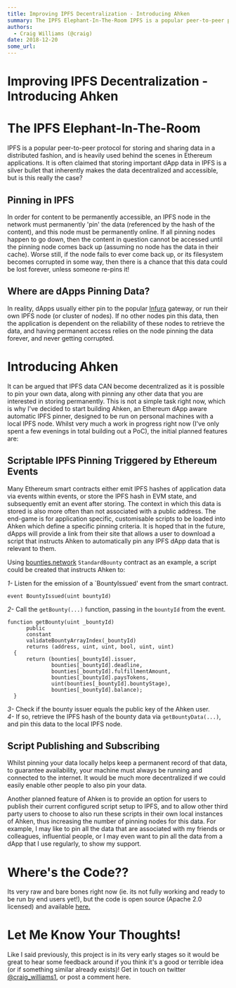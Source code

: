 ```yaml
---
title: Improving IPFS Decentralization - Introducing Ahken
summary: The IPFS Elephant-In-The-Room IPFS is a popular peer-to-peer protocol for storing and sharing data in a distributed fashion, and is heavily used behind the scenes in Ethereum applications. It is often claimed that storing important dApp data in IPFS is a silver bullet that inherently makes the data decentralized and accessible, but is this really the case? Pinning in IPFS In order for content to be permanently accessible, an IPFS node in the network must permanently pin the data (referenced by t
authors:
  - Craig Williams (@craig)
date: 2018-12-20
some_url: 
---
```


# Improving IPFS Decentralization - Introducing Ahken

# The IPFS Elephant-In-The-Room
IPFS is a popular peer-to-peer protocol for storing and sharing data in a distributed fashion, and is heavily used behind the scenes in Ethereum applications.  It is often claimed that storing important dApp data in IPFS is a silver bullet that inherently makes the data decentralized and accessible, but is this really the case? 

## Pinning in IPFS
In order for content to be permanently accessible, an IPFS node in the network must permanently 'pin' the data (referenced by the hash of the content), and this node must be permanently online.  If all pinning nodes happen to go down, then the content in question cannot be accessed until the pinning node comes back up (assuming no node has the data in their cache).  Worse still, if the node fails to ever come back up, or its filesystem becomes corrupted in some way, then there is a chance that this data could be lost forever, unless someone re-pins it!

## Where are dApps Pinning Data?
In reality, dApps usually either pin to the popular [Infura](https://infura.io/) gateway, or run their own IPFS node (or cluster of nodes).  If no other nodes pin this data, then the application is dependent on the reliability of these nodes to retrieve the data, and having permanent access relies on the node pinning the data forever, and never getting corrupted.

# Introducing Ahken
It can be argued that IPFS data CAN become decentralized as it is possible to pin your own data, along with pinning any other data that you are interested in storing permanently.  This is not a simple task right now, which is why I've decided to start building Ahken, an Ethereum dApp aware automatic IPFS pinner, designed to be run on personal machines with a local IPFS node.  Whilst very much a work in progress right now (I've only spent a few evenings in total building out a PoC), the initial planned features are:

## Scriptable IPFS Pinning Triggered by Ethereum Events
Many Ethereum smart contracts either emit IPFS hashes of application data via events within events, or store the IPFS hash in EVM state, and subsequently emit an event after storing.  The context in which this data is stored is also more often than not associated with a public address.  The end-game is for application specific, customisable scripts to be loaded into Ahken which define a specific pinning criteria.  It is hoped that in the future, dApps will provide a link from their site that allows a user to download a script that instructs Ahken to automatically pin any IPFS dApp data that is relevant to them.

Using [bounties.network](https://bounties.network/) `StandardBounty` contract as an example, a script could be created that instructs Ahken to:

*1-* Listen for the emission of a `BountyIssued' event from the smart contract.
```
event BountyIssued(uint bountyId)
```

*2-* Call the `getBounty(...)` function, passing in the `bountyId` from the event.
```
function getBounty(uint _bountyId)
      public
      constant
      validateBountyArrayIndex(_bountyId)
      returns (address, uint, uint, bool, uint, uint)
  {
      return (bounties[_bountyId].issuer,
              bounties[_bountyId].deadline,
              bounties[_bountyId].fulfillmentAmount,
              bounties[_bountyId].paysTokens,
              uint(bounties[_bountyId].bountyStage),
              bounties[_bountyId].balance);
  }
```

*3-* Check if the bounty issuer equals the public key of the Ahken user.<br>
*4-* If so, retrieve the IPFS hash of the bounty data via `getBountyData(...)`, and pin this data to the local IPFS node.

## Script Publishing and Subscribing
Whilst pinning your data locally helps keep a permanent record of that data, to guarantee availability, your machine must always be running and connected to the internet.  It would be much more decentralized if we could easily enable other people to also pin your data.

Another planned feature of Ahken is to provide an option for users to publish their current configured script setup to IPFS, and to allow other third party users to choose to also run these scripts in their own local instances of Ahken, thus increasing the number of pinning nodes for this data.  For example, I may like to pin all the data that are associated with my friends or colleagues, influential people, or I may even want to pin all the data from a dApp that I use regularly, to show my support.

# Where's the Code??
Its very raw and bare bones right now (ie. its not fully working and ready to be run by end users yet!), but the code is open source (Apache 2.0 licensed) and available [here.](https://github.com/craigwilliams84/ahken)

# Let Me Know Your Thoughts!
Like I said previously, this project is in its very early stages so it would be great to hear some feedback around if you think it's a good or terrible idea (or if something similar already exists)!  Get in touch on twitter [@craig_williams1](https://twitter.com/craig_williams1), or post a comment here.
